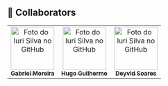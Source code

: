 ## 🤝 Collaborators

<table>
  <tr>
    <td align="center">
      <a href="https://github.com/GabrielMoreiradeSouza">
        <img src="https://avatars.githubusercontent.com/u/120267591?&v=4" width="100px;" alt="Foto do Iuri Silva no GitHub"/><br>
        <sub>
          <b>Gabriel Moreira</b>
        </sub>
      </a>
    </td>
        <td align="center">
      <a href="https://github.com/HugoParzival007">
        <img src="https://avatars.githubusercontent.com/u/90792051?v=4" width="100px;" alt="Foto do Iuri Silva no GitHub"/><br>
        <sub>
          <b>Hugo Guilherme</b>
        </sub>
      </a>
    </td>
        <td align="center">
      <a href="https://github.com/Djeyvid20">
        <img src="https://avatars.githubusercontent.com/u/142465826?v=4" width="100px;" alt="Foto do Iuri Silva no GitHub"/><br>
        <sub>
          <b>Deyvid Soares</b>
        </sub>
      </a>
    </td>
  </tr>
